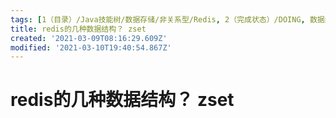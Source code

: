 ```yaml
---
tags: [1（目录）/Java技能树/数据存储/非关系型/Redis, 2（完成状态）/DOING, 数据结构, Redis]
title: redis的几种数据结构？ zset
created: '2021-03-09T08:16:29.609Z'
modified: '2021-03-10T19:40:54.867Z'
---
```


# redis的几种数据结构？ zset
